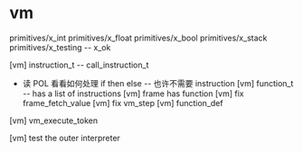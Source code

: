 # vm

primitives/x_int
primitives/x_float
primitives/x_bool
primitives/x_stack
primitives/x_testing -- x_ok

[vm] instruction_t -- call_instruction_t
- 读 POL 看看如何处理 if then else -- 也许不需要 instruction
[vm] function_t -- has a list of instructions
[vm] frame has function
[vm] fix frame_fetch_value
[vm] fix vm_step
[vm] function_def

[vm] vm_execute_token

[vm] test the outer interpreter
